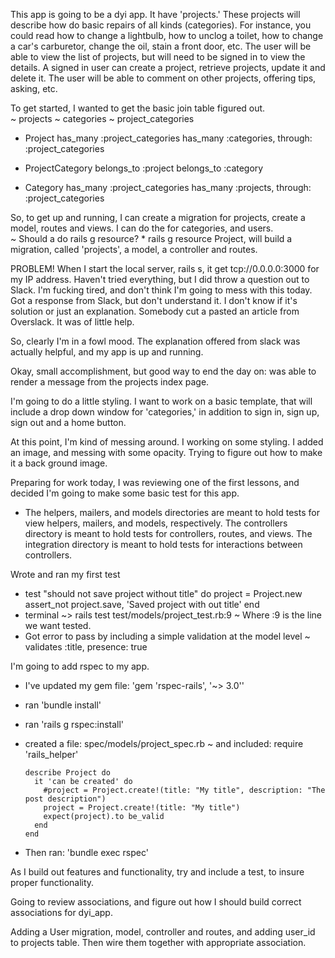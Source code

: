 This app is going to be a dyi app.  It have 'projects.'  These projects will describe how do basic repairs of all kinds (categories).  For instance, you could read how to change a lightbulb, how to unclog a toilet, how  to change a car's carburetor, change the oil, stain a front door, etc.  The user will be able to view the list of projects, but will need to be signed in to view the details.  A signed in user can create a project, retrieve projects, update it and delete it.  The user will be able to comment on other projects, offering tips, asking, etc.  

To get started, I wanted to get the basic join table figured out.  
~ projects
~ categories
~ project_categories

* Project
    has_many :project_categories
    has_many :categories, through: :project_categories

* ProjectCategory
    belongs_to :project
    belongs_to :category

* Category
    has_many :project_categories
    has_many :projects, through: :project_categories

So, to get up and running, I can create a migration for projects, create a model, routes and views.  I can do the for categories, and users.  
  ~ Should a do rails g resource?
    * rails g resource Project, will build a migration, called 'projects', a model, a controller and routes.  

PROBLEM! When I start the local server, rails s, it get tcp://0.0.0.0:3000 for my IP address.  Haven't tried everything, but I did throw a question out to Slack. I'm fucking tired, and don't think I'm going to mess with this today.  Got a response from Slack, but don't understand it.  I don't know if it's solution or just an explanation.  Somebody cut a pasted an article from Overslack.  It was of little help.  

So, clearly I'm in a fowl mood.  The explanation offered from slack was actually helpful, and my app is up and running.  

Okay, small accomplishment, but good way to end the day on: was able to render a message from the projects index page.

I'm going to do a little styling.  I want to work on a basic template, that will include a drop down window for 'categories,' in addition to sign in, sign up, sign out and a home button.  

At this point, I'm kind of messing around.  I working on some styling.  I added an image, and messing with some opacity.  Trying to figure out how to make it a back ground image.

Preparing for work today, I was reviewing one of the first lessons, and decided I'm going to make some basic test for this app.  
  * The helpers, mailers, and models directories are meant to hold tests for view helpers, mailers, and models, respectively. The controllers directory is meant to hold tests for controllers, routes, and views. The integration directory is meant to hold tests for interactions between controllers.

Wrote and ran my first test
 * test "should not save project without title" do
     project = Project.new
     assert_not project.save, 'Saved project with out title'
   end
 * terminal ~> rails test test/models/project_test.rb:9
  ~ Where :9 is the line we want tested.  
 * Got error to pass by including a simple validation at the model level
  ~ validates :title, presence: true

I'm going to add rspec to my app.  
  * I've updated my gem file: 'gem 'rspec-rails', '~> 3.0''
  * ran 'bundle install'
  * ran 'rails g rspec:install'
  * created a file: spec/models/project_spec.rb
   ~ and included:
      require 'rails_helper'

        describe Project do
          it 'can be created' do
            #project = Project.create!(title: "My title", description: "The post description")
            project = Project.create!(title: "My title")
            expect(project).to be_valid
          end
        end
  * Then ran: 'bundle exec rspec'

As I build out features and functionality, try and include a test, to insure proper functionality.  

Going to review associations, and figure out how I should build correct associations for dyi_app.  

Adding a User migration, model, controller and routes, and adding user_id to projects table.  Then wire them together with appropriate association.  
